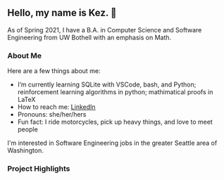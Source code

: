 ## Hello, my name is Kez. 👋
As of Spring 2021, I have a B.A. in Computer Science and Software Engineering from UW Bothell with an emphasis on Math. 

### About Me
Here are a few things about me:
-  I’m currently learning SQLite with VSCode, bash, and Python; reinforcement learning algorithms in python; mathimatical proofs in LaTeX
-  How to reach me: [LinkedIn](www.linkedin.com/in/keziahmay/)
-  Pronouns: she/her/hers
-  Fun fact: I ride motorcycles, pick up heavy things, and love to meet people

I'm interested in Software Engineering jobs in the greater Seattle area of Washington. 

### Project Highlights
